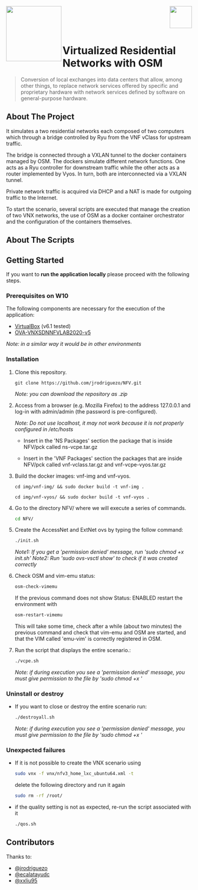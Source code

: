 <img  align="left" width="150" style="float: left;" src="https://www.upm.es/sfs/Rectorado/Gabinete%20del%20Rector/Logos/UPM/CEI/LOGOTIPO%20leyenda%20color%20JPG%20p.png">
<img  align="right" width="60" style="float: right;" src="http://www.dit.upm.es/figures/logos/ditupm-big.gif">

<br/><br/><br/>

# Virtualized Residential Networks with OSM
> Conversion of local exchanges into data centers that allow, among other things, to replace network services offered by specific and proprietary hardware with network services defined by software on general-purpose hardware.

## About The Project

It simulates a two residential networks each composed of two computers which through a bridge controlled by Ryu from the VNF vClass for upstream traffic.

The bridge is connected through a VXLAN tunnel to the docker containers managed by OSM. The dockers simulate different network functions. One acts as a Ryu controller for downstream traffic while the other acts as a router implemented by Vyos. In turn, both are interconnected via a VXLAN tunnel.

Private network traffic is acquired via DHCP and a NAT is made for outgoing traffic to the Internet.

To start the scenario, several scripts are executed that manage the creation of two VNX networks, the use of OSM as a docker container orchestrator and the configuration of the containers themselves.

## About The Scripts



## Getting Started

If you want to **run the application locally** please proceed with the following steps.

### Prerequisites on W10

The following components are necessary for the execution of the application:
* [VirtualBox](https://www.virtualbox.org/) (v6.1 tested)
* [OVA-VNXSDNNFVLAB2020-v5](http://idefix.dit.upm.es/download/vnx/vnx-vm/VNXSDNNFVLAB2020-v5.ova)

_Note: in a similar way it would be in other environments_

### Installation

1. Clone this repository.

   ```
   git clone https://github.com/jrodriguezo/NFV.git
   ```
   _Note: you can download the repository as .zip_ 

2. Access from a browser (e.g. Mozilla Firefox) to the address 127.0.0.1 and log-in with admin/admin (the password is pre-configured).

   _Note: Do not use localhost, it may not work because it is not properly configured in /etc/hosts_

      * Insert in the 'NS Packages' section the package that is inside NFV/pck called ns-vcpe.tar.gz

      * Insert in the 'VNF Packages' section the packages that are inside NFV/pck called vnf-vclass.tar.gz and vnf-vcpe-vyos.tar.gz

3. Build the docker images: vnf-img and vnf-vyos.

   ```
   cd img/vnf-img/ && sudo docker build -t vnf-img .
   ```
   ```
   cd img/vnf-vyos/ && sudo docker build -t vnf-vyos .
   ```

4. Go to the directory NFV/ where we will execute a series of commands.
   ```sh
   cd NFV/
   ```

5. Create the AccessNet and ExtNet ovs by typing the follow command:

   ```sh
   ./init.sh
   ```
   _Note1: If you get a 'permission denied' message, run 'sudo chmod +x init.sh'_
   _Note2: Run 'sudo ovs-vsctl show' to check if it was created correctly_
   
6. Check OSM and vim-emu status:

   ```sh
   osm-check-vimemu
   ```
   If the previous command does not show Status: ENABLED restart the environment with 
   ```sh
   osm-restart-vimemu
   ```
   This will take some time, check after a while (about two minutes) the previous command and check that vim-emu and OSM are started, and that the VIM called 'emu-vim' is correctly registered in OSM.
   
7. Run the script that displays the entire scenario.:

   ```sh
   ./vcpe.sh
   ```
   _Note: if during execution you see a 'permission denied' message, you must give permission to the file by 'sudo chmod +x <file>'_
   
### Uninstall or destroy

* If you want to close or destroy the entire scenario run:

   ```sh
   ./destroyall.sh
   ```
   _Note: if during execution you see a 'permission denied' message, you must give permission to the file by 'sudo chmod +x <file>'_
   
   
### Unexpected failures

* If it is not possible to create the VNX scenario using 

   ```sh
   sudo vnx -f vnx/nfv3_home_lxc_ubuntu64.xml -t
   ```
   delete the following directory and run it again
    ```sh
   sudo rm -rf /root/
   ```
* if the quality setting is not as expected, re-run the script associated with it
    ```sh
   ./qos.sh
   ```
   
## Contributors

Thanks to:
- [@jrodriguezo](https://github.com/jrodriguezo)
- [@ecalatayudc](https://github.com/ecalatayudc)
- [@xxliu95](https://github.com/xxliu95)

